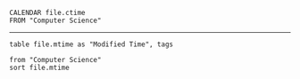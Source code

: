 
```dataview
CALENDAR file.ctime
FROM "Computer Science"
```


***

```dataview
table file.mtime as "Modified Time", tags

from "Computer Science"
sort file.mtime
```
